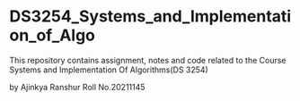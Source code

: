 # DS3254_Systems_and_Implementation_of_Algo
This repository contains assignment, notes and code related to the Course Systems and Implementation Of Algorithms(DS 3254)

by Ajinkya Ranshur
Roll No.20211145
